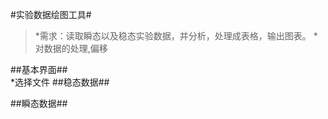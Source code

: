#实验数据绘图工具#  
>*需求：读取瞬态以及稳态实验数据，并分析，处理成表格，输出图表。
>*对数据的处理,偏移

##基本界面##  
*选择文件
##稳态数据##  

##瞬态数据##  
